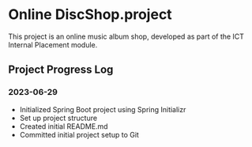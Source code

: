# Online DiscShop.project

This project is an online music album shop, developed as part of the ICT Internal Placement module.

## Project Progress Log

### 2023-06-29
- Initialized Spring Boot project using Spring Initializr
- Set up project structure
- Created initial README.md
- Committed initial project setup to Git
